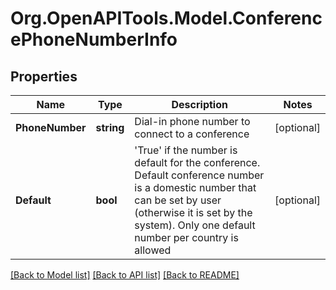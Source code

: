
# Org.OpenAPITools.Model.ConferencePhoneNumberInfo

## Properties

Name | Type | Description | Notes
------------ | ------------- | ------------- | -------------
**PhoneNumber** | **string** | Dial-in phone number to connect to a conference | [optional] 
**Default** | **bool** | &#39;True&#39; if the number is default for the conference. Default conference number is a domestic number that can be set by user (otherwise it is set by the system). Only one default number per country is allowed | [optional] 

[[Back to Model list]](../README.md#documentation-for-models)
[[Back to API list]](../README.md#documentation-for-api-endpoints)
[[Back to README]](../README.md)

